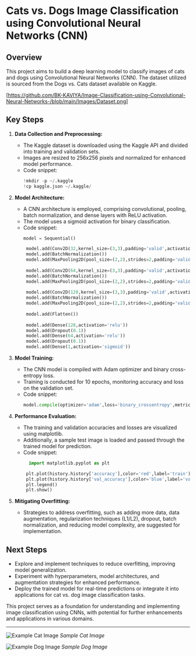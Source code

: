 # Cats vs. Dogs Image Classification using Convolutional Neural Networks (CNN)

## Overview
This project aims to build a deep learning model to classify images of cats and dogs using Convolutional Neural Networks (CNN). The dataset utilized is sourced from the Dogs vs. Cats dataset available on Kaggle.

[https://github.com/BK-KAVIYA/Image-Classification-using-Convolutional-Neural-Networks-/blob/main/Images/Dataset.png]


## Key Steps
1. **Data Collection and Preprocessing:** 
   - The Kaggle dataset is downloaded using the Kaggle API and divided into training and validation sets.
   - Images are resized to 256x256 pixels and normalized for enhanced model performance.
   - Code snippet:
     ```python
     !mkdir -p ~/.kaggle
     !cp kaggle.json ~/.kaggle/
     ```

2. **Model Architecture:** 
   - A CNN architecture is employed, comprising convolutional, pooling, batch normalization, and dense layers with ReLU activation.
   - The model uses a sigmoid activation for binary classification.
   - Code snippet:
     ```python
     model = Sequential()

      model.add(Conv2D(32,kernel_size=(3,3),padding='valid',activation='relu',input_shape=(256,256,3)))
      model.add(BatchNormalization())
      model.add(MaxPooling2D(pool_size=(2,2),strides=2,padding='valid'))
      
      model.add(Conv2D(64,kernel_size=(3,3),padding='valid',activation='relu'))
      model.add(BatchNormalization())
      model.add(MaxPooling2D(pool_size=(2,2),strides=2,padding='valid'))
      
      model.add(Conv2D(128,kernel_size=(3,3),padding='valid',activation='relu'))
      model.add(BatchNormalization())
      model.add(MaxPooling2D(pool_size=(2,2),strides=2,padding='valid'))
      
      model.add(Flatten())
      
      model.add(Dense(128,activation='relu'))
      model.add(Dropout(0.1))
      model.add(Dense(64,activation='relu'))
      model.add(Dropout(0.1))
      model.add(Dense(1,activation='sigmoid'))
     ```

3. **Model Training:** 
   - The CNN model is compiled with Adam optimizer and binary cross-entropy loss.
   - Training is conducted for 10 epochs, monitoring accuracy and loss on the validation set.
   - Code snippet:
     ```python
     model.compile(optimizer='adam',loss='binary_crossentropy',metrics=['accuracy'])
     ```

4. **Performance Evaluation:** 
   - The training and validation accuracies and losses are visualized using matplotlib.
   - Additionally, a sample test image is loaded and passed through the trained model for prediction.
   - Code snippet:
     ```python
       import matplotlib.pyplot as plt

      plt.plot(history.history['accuracy'],color='red',label='train')
      plt.plot(history.history['val_accuracy'],color='blue',label='validation')
      plt.legend()
      plt.show()
     ```

5. **Mitigating Overfitting:** 
   - Strategies to address overfitting, such as adding more data, data augmentation, regularization techniques (L1/L2), dropout, batch normalization, and reducing model complexity, are suggested for implementation.


## Next Steps
- Explore and implement techniques to reduce overfitting, improving model generalization.
- Experiment with hyperparameters, model architectures, and augmentation strategies for enhanced performance.
- Deploy the trained model for real-time predictions or integrate it into applications for cat vs. dog image classification tasks.

This project serves as a foundation for understanding and implementing image classification using CNNs, with potential for further enhancements and applications in various domains.

---

![Example Cat Image](insert_cat_image_url_here)
*Sample Cat Image*

![Example Dog Image](insert_dog_image_url_here)
*Sample Dog Image*

 
